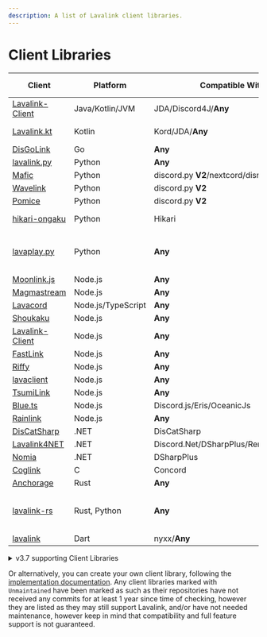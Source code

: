 ```yaml
---
description: A list of Lavalink client libraries.
---
```


# Client Libraries

| Client                                                              | Platform           | Compatible With                            | Additional Information             |
|---------------------------------------------------------------------|--------------------|--------------------------------------------|------------------------------------|
| [Lavalink-Client](https://github.com/lavalink-devs/Lavalink-Client) | Java/Kotlin/JVM    | JDA/Discord4J/**Any**                      | Uses reactor                       |
| [Lavalink.kt](https://github.com/DRSchlaubi/Lavalink.kt)            | Kotlin             | Kord/JDA/**Any**                           | Kotlin Coroutines                  |
| [DisGoLink](https://github.com/disgoorg/disgolink)                  | Go                 | **Any**                                    |                                    |
| [lavalink.py](https://github.com/devoxin/lavalink.py)               | Python             | **Any**                                    |                                    |
| [Mafic](https://github.com/ooliver1/mafic)                          | Python             | discord.py **V2**/nextcord/disnake/py-cord |                                    |
| [Wavelink](https://github.com/PythonistaGuild/Wavelink)             | Python             | discord.py **V2**                          | `Unmaintained`                     |
| [Pomice](https://github.com/cloudwithax/pomice)                     | Python             | discord.py **V2**                          |                                    |
| [hikari-ongaku](https://github.com/MPlatypus/hikari-ongaku)         | Python             | Hikari                                     | `asyncio`-based                    |
| [lavaplay.py](https://github.com/HazemMeqdad/lavaplay.py)           | Python             | **Any**                                    | `asyncio`-based libraries 1.0.13a+ |
| [Moonlink.js](https://github.com/1Lucas1apk/moonlink.js)            | Node.js            | **Any**                                    |                                    |
| [Magmastream](https://github.com/Blackfort-Hosting/magmastream)     | Node.js            | **Any**                                    |                                    |
| [Lavacord](https://github.com/lavacord/Lavacord)                    | Node.js/TypeScript | **Any**                                    |                                    |
| [Shoukaku](https://github.com/Deivu/Shoukaku)                       | Node.js            | **Any**                                    |                                    |
| [Lavalink-Client](https://github.com/tomato6966/Lavalink-Client)    | Node.js            | **Any**                                    |                                    |
| [FastLink](https://github.com/PerformanC/FastLink)                  | Node.js            | **Any**                                    |                                    |
| [Riffy](https://github.com/riffy-team/riffy)                        | Node.js            | **Any**                                    |                                    |
| [lavaclient](https://npmjs.com/lavaclient)                          | Node.js            | **Any**                                    | v5+                                |
| [TsumiLink](https://github.com/Fyphen1223/TsumiLink)                | Node.js            | **Any**                                    |                                    |
| [Blue.ts](https://github.com/ftrapture/blue.ts)                     | Node.js            | Discord.js/Eris/OceanicJs                  |                                    |
| [Rainlink](https://github.com/RainyXeon/Rainlink)                   | Node.js            | **Any**                                    |                                    |
| [DisCatSharp](https://github.com/Aiko-IT-Systems/DisCatSharp)       | .NET               | DisCatSharp                                | v10.4.2+                           |
| [Lavalink4NET](https://github.com/angelobreuer/Lavalink4NET)        | .NET               | Discord.Net/DSharpPlus/Remora/NetCord      | v4+                                |
| [Nomia](https://github.com/DHCPCD9/Nomia)                           | .NET               | DSharpPlus                                 |                                    |
| [Coglink](https://github.com/PerformanC/Coglink)                    | C                  | Concord                                    |                                    |
| [Anchorage](https://github.com/Deivu/Anchorage)                     | Rust               | **Any**                                    | `tokio`-based                      |
| [lavalink-rs](https://gitlab.com/vicky5124/lavalink-rs)             | Rust, Python       | **Any**                                    | `tokio`-based, `asyncio`-based     |
| [lavalink](https://github.com/nyxx-discord/nyxx_lavalink)           | Dart               | nyxx/**Any**                               |                                    |

<details markdown="1">
<summary>v3.7 supporting Client Libraries</summary>

| Client                                                        | Platform | Compatible With                            | Additional Information             |
|---------------------------------------------------------------|----------|--------------------------------------------|------------------------------------|
| [Lavalink.kt](https://github.com/DRSchlaubi/lavalink.kt)      | Kotlin   | JDA/Kord/**Any**                           | Kotlin Coroutines                  |
| [lavaplay.py](https://github.com/HazemMeqdad/lavaplay.py)     | Python   | **Any\***                                  | `asyncio`-based libraries 1.0.12a> |
| [Mafic](https://github.com/ooliver1/mafic)                    | Python   | discord.py **V2**/nextcord/disnake/py-cord |                                    |
| [Wavelink](https://github.com/PythonistaGuild/Wavelink)       | Python   | discord.py **V2**                          | `Unmaintained`, Version >=2, <3    |
| [Pomice](https://github.com/cloudwithax/pomice)               | Python   | discord.py **V2**                          |                                    |
| [Lavacord](https://github.com/lavacord/lavacord)              | Node.js  | **Any**                                    | < v3                               |
| [Poru](https://github.com/parasop/poru)                       | Node.js  | **Any**                                    |                                    |
| [Shoukaku](https://github.com/Deivu/Shoukaku)                 | Node.js  | **Any**                                    |                                    |
| [Cosmicord.js](https://github.com/SudhanPlayz/Cosmicord.js)   | Node.js  | **Any**                                    |                                    |
| [DisCatSharp](https://github.com/Aiko-IT-Systems/DisCatSharp) | .NET     | DisCatSharp                                | Only prior v10.4.1                 |
| [Lavalink4NET](https://github.com/angelobreuer/Lavalink4NET)  | .NET     | Discord.Net/DSharpPlus                     | < v4                               |
| [DisGoLink](https://github.com/disgoorg/disgolink)            | Go       | **Any**                                    |                                    |

</details>

Or alternatively, you can create your own client library, following the [implementation documentation](api/index.md).
Any client libraries marked with `Unmaintained` have been marked as such as their repositories have not received any commits for at least 1 year since time of checking,
however they are listed as they may still support Lavalink, and/or have not needed maintenance, however keep in mind that compatibility and full feature support is not guaranteed.
